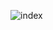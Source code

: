 ![index](https://user-images.githubusercontent.com/63996691/218318671-626d609e-0ebb-4d75-a77c-9b7aac854352.jpeg)
